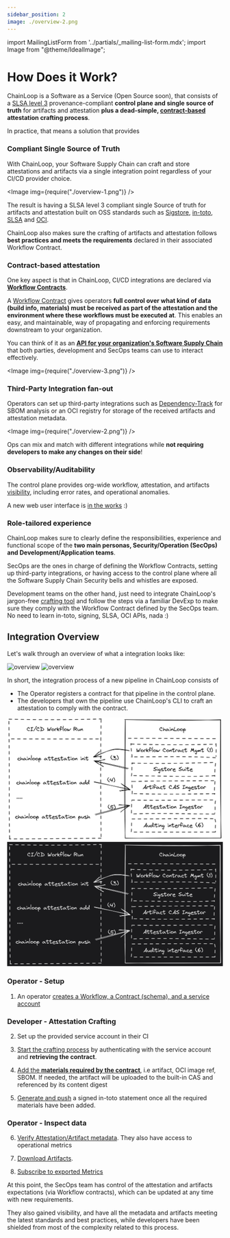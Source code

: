 ```yaml
---
sidebar_position: 2
image: ./overview-2.png
---
```


import MailingListForm from '../partials/\_mailing-list-form.mdx';
import Image from "@theme/IdealImage";

# How Does it Work?

ChainLoop is a Software as a Service (Open Source soon), that consists of a [SLSA level 3](https://slsa.dev/spec/v0.1/requirements#summary-table) provenance-compliant **control plane and single source of truth** for artifacts and attestation **plus a dead-simple, [contract-based](/getting-started/workflow-definition#workflow-contracts) attestation crafting process**.

In practice, that means a solution that provides

### Compliant Single Source of Truth

With ChainLoop, your Software Supply Chain can craft and store attestations and artifacts via a single integration point regardless of your CI/CD provider choice.

<Image img={require("./overview-1.png")} />

The result is having a SLSA level 3 compliant single Source of truth for artifacts and attestation built on OSS standards such as [Sigstore](https://www.sigstore.dev/), [in-toto](https://in-toto.io/), [SLSA](https://slsa.dev) and [OCI](https://github.com/opencontainers/image-spec/blob/main/spec.md).

ChainLoop also makes sure the crafting of artifacts and attestation follows **best practices and meets the requirements** declared in their associated Workflow Contract.

### Contract-based attestation

One key aspect is that in ChainLoop, CI/CD integrations are declared via [**Workflow Contracts**](/getting-started/workflow-definition#workflow-contracts).

A [Workflow Contract](/reference/operator/contract) gives operators **full control over what kind of data (build info, materials) must be received as part of the attestation and the environment where these workflows must be executed at**. This enables an easy, and maintainable, way of propagating and enforcing requirements downstream to your organization.

You can think of it as an [**API for your organization's Software Supply Chain**](/reference/operator/contract) that both parties, development and SecOps teams can use to interact effectively.

<Image img={require("./overview-3.png")} />

### Third-Party Integration fan-out

Operators can set up third-party integrations such as [Dependency-Track](https://dependencytrack.org/) for SBOM analysis or an OCI registry for storage of the received artifacts and attestation metadata.

<Image img={require("./overview-2.png")} />

Ops can mix and match with different integrations while **not requiring developers to make any changes on their side**!

### Observability/Auditability

The control plane provides org-wide workflow, attestation, and artifacts [visibility](/getting-started/operator-view), including error rates, and operational anomalies.

A new web user interface is [in the works](https://github.com/chainloop-dev/frontend) :)

### Role-tailored experience

ChainLoop makes sure to clearly define the responsibilities, experience and functional scope of the **two main personas, Security/Operation (SecOps) and Development/Application teams**.

SecOps are the ones in charge of defining the Workflow Contracts, setting up third-party integrations, or having access to the control plane where all the Software Supply Chain Security bells and whistles are exposed.

Development teams on the other hand, just need to integrate ChainLoop's jargon-free [crafting tool](/getting-started/attestation-crafting) and follow the steps via a familiar DevExp to make sure they comply with the Workflow Contract defined by the SecOps team. No need to learn in-toto, signing, SLSA, OCI APIs, nada :)

## Integration Overview

Let's walk through an overview of what a integration looks like:

![overview](/img/v2/chainloop-dev-overview.png#gh-light-mode-only)
![overview](/img/v2/chainloop-dev-overview-dark.png#gh-dark-mode-only)

In short, the integration process of a new pipeline in ChainLoop consists of

- The Operator registers a contract for that pipeline in the control plane.
- The developers that own the pipeline use ChainLoop's CLI to craft an attestation to comply with the contract.

![flow](./chainloop.dev.png#gh-light-mode-only)
![flow](./chainloop.dev-dark.png#gh-dark-mode-only)

### Operator - Setup

1. An operator [creates a Workflow, a Contract (schema), and a service account](/getting-started/workflow-definition#workflow-and-contract-creation)

### Developer - Attestation Crafting

2. Set up the provided service account in their CI

3. [Start the crafting process](/getting-started/attestation-crafting#initialization) by authenticating with the service account and **retrieving the contract**.

4. [Add the **materials required by the contract**](/getting-started/attestation-crafting#adding-materials), i.e artifact, OCI image ref, SBOM. If needed, the artifact will be uploaded to the built-in CAS and referenced by its content digest

5. [Generate and push](/getting-started/attestation-crafting#encode-sign-and-push-attestation) a signed in-toto statement once all the required materials have been added.

### Operator - Inspect data

6. [Verify Attestation/Artifact metadata](/getting-started/operator-view). They also have access to operational metrics

7. [Download Artifacts](/getting-started/operator-view#artifacts-download).

8. [Subscribe to exported Metrics](/getting-started/operator-view#metrics-coming-soon)

At this point, the SecOps team has control of the attestation and artifacts expectations (via Workflow contracts), which can be updated at any time with new requirements.

They also gained visibility, and have all the metadata and artifacts meeting the latest standards and best practices, while developers have been shielded from most of the complexity related to this process.

<MailingListForm />
